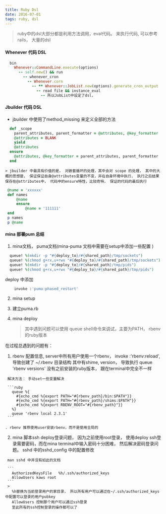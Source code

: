 ```yaml
---
title: Ruby Dsl
date: 2016-07-01
tags: ruby, dsl
---
```


> ruby中的dsl大部分都是利用方法调用，eval代码。 来执行代码, 可以参考rails， 大量的dsl

#### Whenever 代码 DSL
```ruby
  bin
    Whenever::CommandLine.execute(options)
      -- self.new() && run
        -- whenever_cron
          -- Whenever.corn
            -- ** Whenever::JobList.new(options).generate_cron_output
              -- read file && instance_eval
                -- 所以JobList中设定了dsl，
```

#### Jbuilder 代码 DSL

  * jbuilder 中使用了method_missing 来定义全部的方法

  ```ruby
    def _scope
      parent_attributes, parent_formatter = @attributes, @key_formatter
      @attributes = BLANK
      yield
      @attributes
    ensure
      @attributes, @key_formatter = parent_attributes, parent_formatter
    end

  ```

    > jbuilder 中最具有价值的是， 对嵌套循环的处理，其中会对 scope 的处理， 其中的大概的思想是， 保证保证自身@attributes变量的不变，并在自身环境中执行， 执行之后结果保存在@attributes中， 代码中的ensure特性，比较奇特， 保证的代码的最后执行

   ```ruby
    @name = 'xxxxxx'
    def names
    	@name
    	ensure
    		@name = '111111'
    end
    p names
    p @name
   ```

#### mina 部署pum 总结

 1.  mina文档， puma文档(mina-puma 文档中需要在setup中添加一些配置 )

   ```ruby
     queue! %(mkdir -p "#{deploy_to}/#{shared_path}/tmp/sockets")
     queue! %(chmod g+rx,u+rwx "#{deploy_to}/#{shared_path}/tmp/sockets")
     queue! %(mkdir -p "#{deploy_to}/#{shared_path}/tmp/pids")
     queue! %(chmod g+rx,u+rwx "#{deploy_to}/#{shared_path}/tmp/pids")
   ```
   deploy 中添加

   ```ruby
       invoke :'puma:phased_restart'
   ```

 2. mina setup
 3. 建立puma.rb
 4. mina deploy

    > 其中遇到问题可以使用 queue shell命令来调试，主要为PATH， rbenv的ruby版本


   在过程总遇到的问题有：

   1. rbenv 配置信息, server中所有用户使用一个rbenv，  invoke :'rbenv:reload', 导致创建了 ~/.rbenv 目录结构 其中有shime, version， 导致执行 queue 'rbenv versions' 没有之前安装的ruby版本， 跟在terminal中完全不一样

     解决方法： 手动set一些变量解决

     ```ruby
       queue %{
         #{echo_cmd %{export PATH="#{rbenv_path}/bin:$PATH"}}
         #{echo_cmd %{export PATH="#{rbenv_path}/shims:$PATH"}}
         #{echo_cmd %{export RBENV_ROOT="#{rbenv_path}"}}
       %}
       queue 'rbenv local 2.3.1'
     ```

    . rbenv 推荐使用user安装rbenv，而不是使用全局的

   2. mina 脚本ssh deploy登录问题， 因为之前使用root登录， 使用deploy ssh登录需要密码，而在mina terminal中输入密码十分困难， 然后解决密码登录问题。
   sshd 中的sshd_config 中的配置修改

     man sshd 中并没有如此的文档

     ```
       AuthorizedKeysFile	%h/.ssh/authorized_keys
       AllowUsers kaws root
     ```
     >
       %h替换为当前登录用户的家目录， 所以所有用户可以通过在~/.ssh/authorized_keys中配置可以登录的用户pubkey
       AllowUsers 控制那个用户可以通过ssh登录
       至此所有的ssh控制登录的操作都可以了
